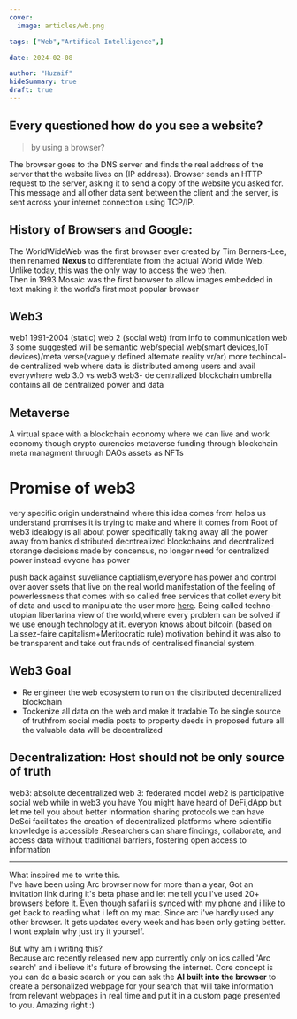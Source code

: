```yaml
---
cover:
  image: articles/wb.png

tags: ["Web","Artifical Intelligence",]

date: 2024-02-08

author: "Huzaif"
hideSummary: true
draft: true
---
```

## Every questioned how do you see a website?
> by using a browser?
>
The browser goes to the DNS server and finds the real address of the server that the website lives on (IP address).
Browser sends an HTTP request to the server, asking it to send a copy of the website you asked for. This message and all other data sent between the client and the server, is sent across your internet connection using TCP/IP.

## History of Browsers and Google:
The WorldWideWeb was the first browser ever created by Tim Berners-Lee, then renamed **Nexus** to differentiate from the actual World Wide Web. Unlike today, this was the only way to access the web then. \
Then in 1993 Mosaic was the first browser to allow images embedded in text making it the world’s first most popular browser


## Web3
web1 1991-2004 (static)
web 2 (social web) from info to communication
web 3 some suggested will be semantic web/special web(smart devices,IoT devices)/meta verse(vaguely defined alternate reality vr/ar)
more techincal-de centralized web where data is distributed among users and avail everywhere
web 3.0 vs web3
web3- de centralized blockchain
umbrella contains all de centralized power and data

## Metaverse 
A virtual space with a blockchain economy where we can live and work
economy though crypto curencies
metaverse funding through blockchain
meta managment thruogh DAOs
assets as NFTs

# Promise of web3
very specific origin 
understnaind where this idea comes from helps us understand promises it is trying to make and where it comes from
Root of web3 idealogy is all about power specifically taking away all the power away from banks
distributed decntrealized blockchains and decntralized storange 
decisions made by concensus, no longer need for centralized power instead evyone has power

push back against suveliance captialism,everyone has power and control over aover ssets that live on the 
real world manifestation of the feeling of powerlessness that comes with so called free services that collet every bit of data and used to manipulate the user more [here]().
Being called techno-utopian libertarina view of the world,where every problem can be solved if we use enough technology at it.
everyon knows about bitcoin (based on Laissez-faire capitalism+Meritocratic rule) motivation behind it was also to be transparent and take out fraunds of centralised financial system.
## Web3 Goal
- Re engineer the web ecosystem to run on the distributed decentralized blockchain
- Tockenize all data on the web and make it tradable 
To be single source of truthfrom social media posts to property deeds
in proposed future all the valuable data will be decentralized
## Decentralization: Host should not be only source of truth

web3: absolute decentralized
web 3: federated model
web2 is participative social web while in web3 you have 
You might have heard of DeFi,dApp but let me tell you about better information sharing protocols we can have
DeSci facilitates the creation of decentralized platforms where scientific knowledge is accessible .Researchers can share findings, collaborate, and access data without traditional barriers, fostering open access to information



---

What inspired me to write this. \
I've have been using Arc browser now for more than a year, Got an invitation link during it's beta phase and let me tell you i've used 20+ browsers before it. Even though safari is synced with my phone and i like to get back to reading what i left on my mac. Since arc i've hardly used any other browser. It gets updates every week and has been only getting better. I wont explain why just try it yourself.

But why am i writing this? \
Because arc recently released new app currently only on ios called 'Arc search' and i believe it's future of browsing the internet. Core concept is you can do a basic search or you can ask the **AI built into the browser** to create a personalized webpage for your search that will take information from relevant webpages in real time and put it in a custom page presented to you. Amazing right :)